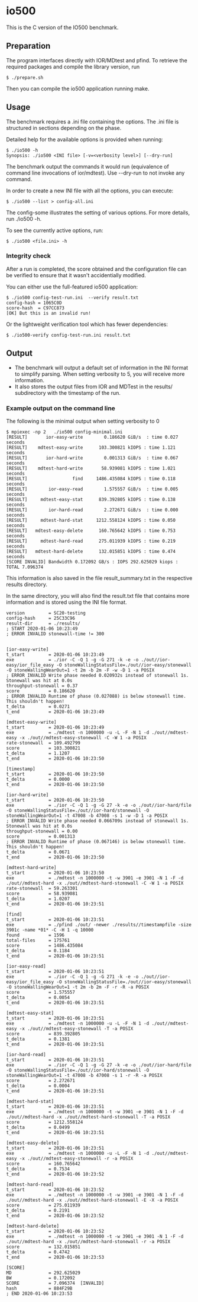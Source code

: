 # io500

This is the C version of the IO500 benchmark.

## Preparation

The program interfaces directly with IOR/MDtest and pfind.
To retrieve the required packages and compile the library version, run

    $ ./prepare.sh

Then you can compile the io500 application running make.

## Usage

The benchmark requires a .ini file containing the options.
The .ini file is structured in sections depending on the phase.

Detailed help for the available options is provided when running:

    $ ./io500 -h
    Synopsis: ./io500 <INI file> [-v=<verbosity level>] [--dry-run]

The benchmark output the commands it would run (equivalence of command line invocations of ior/mdtest). Use --dry-run to not invoke any command.

In order to create a new INI file with all the options, you can execute:

    $ ./io500 --list > config-all.ini

The config-some illustrates the setting of various options. For more details, run ./io500 -h.

To see the currently active options, run:

    $ ./io500 <file.ini> -h


### Integrity check

After a run is completed, the score obtained and the configuration file can be verified to ensure that it wasn't accidentially modified.

You can either use the full-featured io500 application:

    $ ./io500 config-test-run.ini  --verify result.txt
    config-hash = 1065C0D
    score-hash  = C97CC873
    [OK] But this is an invalid run!

Or the lightweight verification tool which has fewer dependencies:

    $ ./io500-verify config-test-run.ini result.txt

## Output

  - The benchmark will output a default set of information in the INI format to simplify parsing. When setting verbosity to 5, you will receive more information.
  - It also stores the output files from IOR and MDTest in the results/ subdirectory with the timestamp of the run.

### Example output on the command line

The following is the minimal output when setting verbosity to 0

    $ mpiexec -np 2   ./io500 config-minimal.ini
    [RESULT]       ior-easy-write        0.186620 GiB/s  : time 0.027 seconds
    [RESULT]    mdtest-easy-write      103.300821 kIOPS : time 1.121 seconds
    [RESULT]       ior-hard-write        0.001313 GiB/s  : time 0.067 seconds
    [RESULT]    mdtest-hard-write       58.939081 kIOPS : time 1.021 seconds
    [RESULT]                 find     1486.435084 kIOPS : time 0.118 seconds
    [RESULT]        ior-easy-read        1.575557 GiB/s  : time 0.005 seconds
    [RESULT]     mdtest-easy-stat      839.392805 kIOPS : time 0.138 seconds
    [RESULT]        ior-hard-read        2.272671 GiB/s  : time 0.000 seconds
    [RESULT]     mdtest-hard-stat     1212.558124 kIOPS : time 0.050 seconds
    [RESULT]   mdtest-easy-delete      160.765642 kIOPS : time 0.753 seconds
    [RESULT]     mdtest-hard-read      275.011939 kIOPS : time 0.219 seconds
    [RESULT]   mdtest-hard-delete      132.015851 kIOPS : time 0.474 seconds
    [SCORE INVALID] Bandwidth 0.172092 GB/s : IOPS 292.625029 kiops : TOTAL 7.096374

This information is also saved in the file result_summary.txt in the respective results directory.

In the same directory, you will also find the result.txt file that contains more information and is stored using the INI file format.

    version         = SC20-testing
    config-hash     = 25C33C96
    result-dir      = ./results/
    ; START 2020-01-06 10:23:49
    ; ERROR INVALID stonewall-time != 300


    [ior-easy-write]
    t_start         = 2020-01-06 10:23:49
    exe             = ./ior -C -Q 1 -g -G 271 -k -e -o ./out//ior-easy/ior_file_easy -O stoneWallingStatusFile=./out//ior-easy/stonewall -O stoneWallingWearOut=1 -t 2m -b 2m -F -w -D 1 -a POSIX
    ; ERROR INVALID Write phase needed 0.020932s instead of stonewall 1s. Stonewall was hit at 0.0s
    throughput-stonewall = 0.37
    score           = 0.186620
    ; ERROR INVALID Runtime of phase (0.027088) is below stonewall time. This shouldn't happen!
    t_delta         = 0.0271
    t_end           = 2020-01-06 10:23:49

    [mdtest-easy-write]
    t_start         = 2020-01-06 10:23:49
    exe             = ./mdtest -n 1000000 -u -L -F -N 1 -d ./out//mdtest-easy -x ./out//mdtest-easy-stonewall -C -W 1 -a POSIX
    rate-stonewall  = 109.492799
    score           = 103.300821
    t_delta         = 1.1207
    t_end           = 2020-01-06 10:23:50

    [timestamp]
    t_start         = 2020-01-06 10:23:50
    t_delta         = 0.0000
    t_end           = 2020-01-06 10:23:50

    [ior-hard-write]
    t_start         = 2020-01-06 10:23:50
    exe             = ./ior -C -Q 1 -g -G 27 -k -e -o ./out//ior-hard/file -O stoneWallingStatusFile=./out//ior-hard/stonewall -O stoneWallingWearOut=1 -t 47008 -b 47008 -s 1 -w -D 1 -a POSIX
    ; ERROR INVALID Write phase needed 0.066709s instead of stonewall 1s. Stonewall was hit at 0.0s
    throughput-stonewall = 0.00
    score           = 0.001313
    ; ERROR INVALID Runtime of phase (0.067146) is below stonewall time. This shouldn't happen!
    t_delta         = 0.0671
    t_end           = 2020-01-06 10:23:50

    [mdtest-hard-write]
    t_start         = 2020-01-06 10:23:50
    exe             = ./mdtest -n 1000000 -t -w 3901 -e 3901 -N 1 -F -d ./out//mdtest-hard -x ./out//mdtest-hard-stonewall -C -W 1 -a POSIX
    rate-stonewall  = 59.263301
    score           = 58.939081
    t_delta         = 1.0207
    t_end           = 2020-01-06 10:23:51

    [find]
    t_start         = 2020-01-06 10:23:51
    exe             = ./pfind ./out/ -newer ./results//timestampfile -size 3901c -name *01* -C -H 1 -q 10000
    found           = 1596
    total-files     = 175761
    score           = 1486.435084
    t_delta         = 0.1184
    t_end           = 2020-01-06 10:23:51

    [ior-easy-read]
    t_start         = 2020-01-06 10:23:51
    exe             = ./ior -C -Q 1 -g -G 271 -k -e -o ./out//ior-easy/ior_file_easy -O stoneWallingStatusFile=./out//ior-easy/stonewall -O stoneWallingWearOut=1 -t 2m -b 2m -F -r -R -a POSIX
    score           = 1.575557
    t_delta         = 0.0054
    t_end           = 2020-01-06 10:23:51

    [mdtest-easy-stat]
    t_start         = 2020-01-06 10:23:51
    exe             = ./mdtest -n 1000000 -u -L -F -N 1 -d ./out//mdtest-easy -x ./out//mdtest-easy-stonewall -T -a POSIX
    score           = 839.392805
    t_delta         = 0.1381
    t_end           = 2020-01-06 10:23:51

    [ior-hard-read]
    t_start         = 2020-01-06 10:23:51
    exe             = ./ior -C -Q 1 -g -G 27 -k -e -o ./out//ior-hard/file -O stoneWallingStatusFile=./out//ior-hard/stonewall -O stoneWallingWearOut=1 -t 47008 -b 47008 -s 1 -r -R -a POSIX
    score           = 2.272671
    t_delta         = 0.0004
    t_end           = 2020-01-06 10:23:51

    [mdtest-hard-stat]
    t_start         = 2020-01-06 10:23:51
    exe             = ./mdtest -n 1000000 -t -w 3901 -e 3901 -N 1 -F -d ./out//mdtest-hard -x ./out//mdtest-hard-stonewall -T -a POSIX
    score           = 1212.558124
    t_delta         = 0.0499
    t_end           = 2020-01-06 10:23:51

    [mdtest-easy-delete]
    t_start         = 2020-01-06 10:23:51
    exe             = ./mdtest -n 1000000 -u -L -F -N 1 -d ./out//mdtest-easy -x ./out//mdtest-easy-stonewall -r -a POSIX
    score           = 160.765642
    t_delta         = 0.7534
    t_end           = 2020-01-06 10:23:52

    [mdtest-hard-read]
    t_start         = 2020-01-06 10:23:52
    exe             = ./mdtest -n 1000000 -t -w 3901 -e 3901 -N 1 -F -d ./out//mdtest-hard -x ./out//mdtest-hard-stonewall -E -X -a POSIX
    score           = 275.011939
    t_delta         = 0.2191
    t_end           = 2020-01-06 10:23:52

    [mdtest-hard-delete]
    t_start         = 2020-01-06 10:23:52
    exe             = ./mdtest -n 1000000 -t -w 3901 -e 3901 -N 1 -F -d ./out//mdtest-hard -x ./out//mdtest-hard-stonewall -r -a POSIX
    score           = 132.015851
    t_delta         = 0.4742
    t_end           = 2020-01-06 10:23:53

    [SCORE]
    MD              = 292.625029
    BW              = 0.172092
    SCORE           = 7.096374  [INVALID]
    hash            = 884F29B
    ; END 2020-01-06 10:23:53
